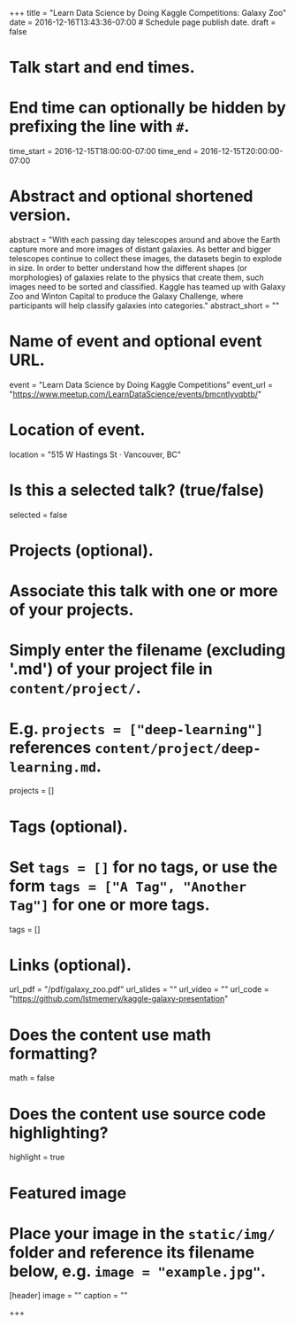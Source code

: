 +++
title = "Learn Data Science by Doing Kaggle Competitions: Galaxy Zoo"
date = 2016-12-16T13:43:36-07:00  # Schedule page publish date.
draft = false

# Talk start and end times.
#   End time can optionally be hidden by prefixing the line with `#`.
time_start = 2016-12-15T18:00:00-07:00
time_end = 2016-12-15T20:00:00-07:00

# Abstract and optional shortened version.
abstract = "With each passing day telescopes around and above the Earth capture more and more images of distant galaxies. As better and bigger telescopes continue to collect these images, the datasets begin to explode in size. In order to better understand how the different shapes (or morphologies) of galaxies relate to the physics that create them, such images need to be sorted and classified. Kaggle has teamed up with Galaxy Zoo and Winton Capital to produce the Galaxy Challenge, where participants will help classify galaxies into categories."
abstract_short = ""

# Name of event and optional event URL.
event = "Learn Data Science by Doing Kaggle Competitions"
event_url = "https://www.meetup.com/LearnDataScience/events/bmcntlyvqbtb/"

# Location of event.
location = "515 W Hastings St · Vancouver, BC"

# Is this a selected talk? (true/false)
selected = false

# Projects (optional).
#   Associate this talk with one or more of your projects.
#   Simply enter the filename (excluding '.md') of your project file in `content/project/`.
#   E.g. `projects = ["deep-learning"]` references `content/project/deep-learning.md`.
projects = []

# Tags (optional).
#   Set `tags = []` for no tags, or use the form `tags = ["A Tag", "Another Tag"]` for one or more tags.
tags = []

# Links (optional).
url_pdf = "/pdf/galaxy_zoo.pdf"
url_slides = ""
url_video = ""
url_code = "https://github.com/lstmemery/kaggle-galaxy-presentation"

# Does the content use math formatting?
math = false

# Does the content use source code highlighting?
highlight = true

# Featured image
# Place your image in the `static/img/` folder and reference its filename below, e.g. `image = "example.jpg"`.
[header]
image = ""
caption = ""

+++
